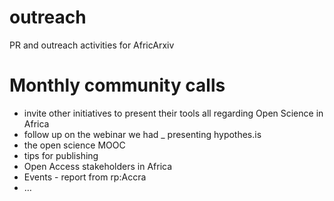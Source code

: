 # outreach
PR and outreach activities for AfricArxiv


# Monthly community calls
- invite other initiatives to present their tools all regarding Open Science in Africa
- follow up on the webinar we had
_ presenting hypothes.is
- the open science MOOC
- tips for publishing
- Open Access stakeholders in Africa
- Events - report from rp:Accra
- …
